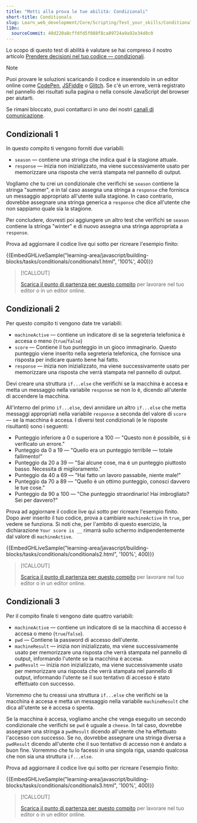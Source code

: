 ```yaml
---
title: "Metti alla prova le tue abilità: Condizionali"
short-title: Conditionals
slug: Learn_web_development/Core/Scripting/Test_your_skills/Conditionals
l10n:
  sourceCommit: 48d220a8cffdfd5f088f8ca89724a9a92e34d8c0
---
```


Lo scopo di questo test di abilità è valutare se hai compreso il nostro articolo [Prendere decisioni nel tuo codice — condizionali](/it/docs/Learn_web_development/Core/Scripting/Conditionals).

> [!NOTE]
> Puoi provare le soluzioni scaricando il codice e inserendolo in un editor online come [CodePen](https://codepen.io/), [JSFiddle](https://jsfiddle.net/) o [Glitch](https://glitch.com/).
> Se c'è un errore, verrà registrato nel pannello dei risultati sulla pagina o nella console JavaScript del browser per aiutarti.
>
> Se rimani bloccato, puoi contattarci in uno dei nostri [canali di comunicazione](/it/docs/MDN/Community/Communication_channels).

## Condizionali 1

In questo compito ti vengono forniti due variabili:

- `season` — contiene una stringa che indica qual è la stagione attuale.
- `response` — inizia non inizializzato, ma viene successivamente usato per memorizzare una risposta che verrà stampata nel pannello di output.

Vogliamo che tu crei un condizionale che verifichi se `season` contiene la stringa "summer", e in tal caso assegna una stringa a `response` che fornisca un messaggio appropriato all'utente sulla stagione. In caso contrario, dovrebbe assegnare una stringa generica a `response` che dice all'utente che non sappiamo quale sia la stagione.

Per concludere, dovresti poi aggiungere un altro test che verifichi se `season` contiene la stringa "winter" e di nuovo assegna una stringa appropriata a `response`.

Prova ad aggiornare il codice live qui sotto per ricreare l'esempio finito:

{{EmbedGHLiveSample("learning-area/javascript/building-blocks/tasks/conditionals/conditionals1.html", '100%', 400)}}

> [!CALLOUT]
>
> [Scarica il punto di partenza per questo compito](https://github.com/mdn/learning-area/blob/main/javascript/building-blocks/tasks/conditionals/conditionals1-download.html) per lavorare nel tuo editor o in un editor online.

## Condizionali 2

Per questo compito ti vengono date tre variabili:

- `machineActive` — contiene un indicatore di se la segreteria telefonica è accesa o meno (`true`/`false`)
- `score` — Contiene il tuo punteggio in un gioco immaginario. Questo punteggio viene inserito nella segreteria telefonica, che fornisce una risposta per indicare quanto bene hai fatto.
- `response` — inizia non inizializzato, ma viene successivamente usato per memorizzare una risposta che verrà stampata nel pannello di output.

Devi creare una struttura `if...else` che verifichi se la macchina è accesa e metta un messaggio nella variabile `response` se non lo è, dicendo all'utente di accendere la macchina.

All'interno del primo `if...else`, devi annidare un altro `if...else` che metta messaggi appropriati nella variabile `response` a seconda del valore di `score` — se la macchina è accesa. I diversi test condizionali (e le risposte risultanti) sono i seguenti:

- Punteggio inferiore a 0 o superiore a 100 — "Questo non è possibile, si è verificato un errore."
- Punteggio da 0 a 19 — "Quello era un punteggio terribile — totale fallimento!"
- Punteggio da 20 a 39 — "Sai alcune cose, ma è un punteggio piuttosto basso. Necessita di miglioramento."
- Punteggio da 40 a 69 — "Hai fatto un lavoro passabile, niente male!"
- Punteggio da 70 a 89 — "Quello è un ottimo punteggio, conosci davvero le tue cose."
- Punteggio da 90 a 100 — "Che punteggio straordinario! Hai imbrogliato? Sei per davvero?"

Prova ad aggiornare il codice live qui sotto per ricreare l'esempio finito. Dopo aver inserito il tuo codice, prova a cambiare `machineActive` in `true`, per vedere se funziona.
Si noti che, per l'ambito di questo esercizio, la dichiarazione `Your score is __` rimarrà sullo schermo indipendentemente dal valore di `machineActive`.

{{EmbedGHLiveSample("learning-area/javascript/building-blocks/tasks/conditionals/conditionals2.html", '100%', 400)}}

> [!CALLOUT]
>
> [Scarica il punto di partenza per questo compito](https://github.com/mdn/learning-area/blob/main/javascript/building-blocks/tasks/conditionals/conditionals2-download.html) per lavorare nel tuo editor o in un editor online.

## Condizionali 3

Per il compito finale ti vengono date quattro variabili:

- `machineActive` — contiene un indicatore di se la macchina di accesso è accesa o meno (`true`/`false`).
- `pwd` — Contiene la password di accesso dell'utente.
- `machineResult` — inizia non inizializzato, ma viene successivamente usato per memorizzare una risposta che verrà stampata nel pannello di output, informando l'utente se la macchina è accesa.
- `pwdResult` — inizia non inizializzato, ma viene successivamente usato per memorizzare una risposta che verrà stampata nel pannello di output, informando l'utente se il suo tentativo di accesso è stato effettuato con successo.

Vorremmo che tu creassi una struttura `if...else` che verifichi se la macchina è accesa e metta un messaggio nella variabile `machineResult` che dica all'utente se è accesa o spenta.

Se la macchina è accesa, vogliamo anche che venga eseguito un secondo condizionale che verifichi se `pwd` è uguale a `cheese`. In tal caso, dovrebbe assegnare una stringa a `pwdResult` dicendo all'utente che ha effettuato l'accesso con successo. Se no, dovrebbe assegnare una stringa diversa a `pwdResult` dicendo all'utente che il suo tentativo di accesso non è andato a buon fine. Vorremmo che tu lo facessi in una singola riga, usando qualcosa che non sia una struttura `if...else`.

Prova ad aggiornare il codice live qui sotto per ricreare l'esempio finito:

{{EmbedGHLiveSample("learning-area/javascript/building-blocks/tasks/conditionals/conditionals3.html", '100%', 400)}}

> [!CALLOUT]
>
> [Scarica il punto di partenza per questo compito](https://github.com/mdn/learning-area/blob/main/javascript/building-blocks/tasks/conditionals/conditionals3-download.html) per lavorare nel tuo editor o in un editor online.
